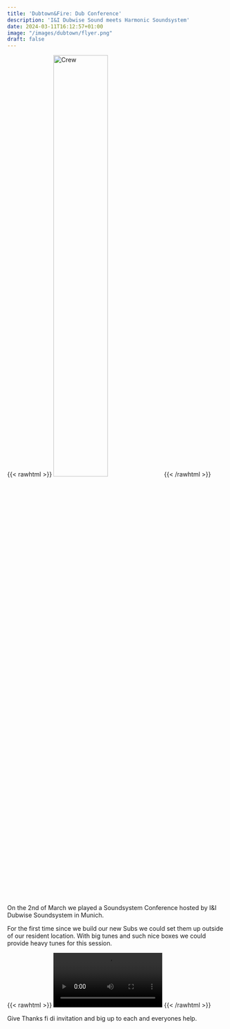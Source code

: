 ```yaml
---
title: 'Dubtown&Fire: Dub Conference'
description: 'I&I Dubwise Sound meets Harmonic Soundsystem'
date: 2024-03-11T16:12:57+01:00
image: "/images/dubtown/flyer.png"
draft: false
---
```

{{< rawhtml >}}
<img src="/images/dubtown/1.jpg" alt="Crew" style="width:50%; height:auto;">
{{< /rawhtml >}}

On the 2nd of March we played a Soundsystem Conference hosted by I&I Dubwise Soundsystem in Munich.

For the first time since we build our new Subs we could set them up outside of our resident location.
With big tunes and such nice boxes we could provide heavy tunes for this session.

{{< rawhtml >}}
<video width=50% controls>
  <source src='/videos/dubtown_1.mp4' type='video/mp4'>
  Your Browser does not support this video tag
</video>
{{< /rawhtml >}}

Give Thanks fi di invitation and big up to each and everyones help.

